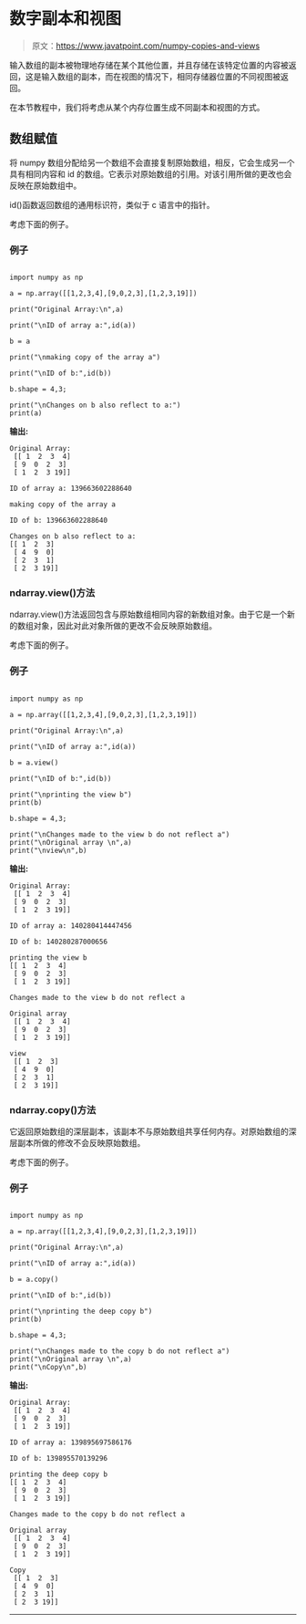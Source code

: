 # 数字副本和视图

> 原文：<https://www.javatpoint.com/numpy-copies-and-views>

输入数组的副本被物理地存储在某个其他位置，并且存储在该特定位置的内容被返回，这是输入数组的副本，而在视图的情况下，相同存储器位置的不同视图被返回。

在本节教程中，我们将考虑从某个内存位置生成不同副本和视图的方式。

## 数组赋值

将 numpy 数组分配给另一个数组不会直接复制原始数组，相反，它会生成另一个具有相同内容和 id 的数组。它表示对原始数组的引用。对该引用所做的更改也会反映在原始数组中。

id()函数返回数组的通用标识符，类似于 c 语言中的指针。

考虑下面的例子。

### 例子

```

import numpy as np

a = np.array([[1,2,3,4],[9,0,2,3],[1,2,3,19]])

print("Original Array:\n",a)

print("\nID of array a:",id(a))

b = a 

print("\nmaking copy of the array a")

print("\nID of b:",id(b))

b.shape = 4,3;

print("\nChanges on b also reflect to a:")
print(a)

```

**输出:**

```
Original Array:
 [[ 1  2  3  4]
 [ 9  0  2  3]
 [ 1  2  3 19]]

ID of array a: 139663602288640

making copy of the array a

ID of b: 139663602288640

Changes on b also reflect to a:
[[ 1  2  3]
 [ 4  9  0]
 [ 2  3  1]
 [ 2  3 19]]

```

### ndarray.view()方法

ndarray.view()方法返回包含与原始数组相同内容的新数组对象。由于它是一个新的数组对象，因此对此对象所做的更改不会反映原始数组。

考虑下面的例子。

### 例子

```

import numpy as np

a = np.array([[1,2,3,4],[9,0,2,3],[1,2,3,19]])

print("Original Array:\n",a)

print("\nID of array a:",id(a))

b = a.view()

print("\nID of b:",id(b))

print("\nprinting the view b")
print(b)

b.shape = 4,3;

print("\nChanges made to the view b do not reflect a")
print("\nOriginal array \n",a)
print("\nview\n",b)

```

**输出:**

```
Original Array:
 [[ 1  2  3  4]
 [ 9  0  2  3]
 [ 1  2  3 19]]

ID of array a: 140280414447456

ID of b: 140280287000656

printing the view b
[[ 1  2  3  4]
 [ 9  0  2  3]
 [ 1  2  3 19]]

Changes made to the view b do not reflect a

Original array 
 [[ 1  2  3  4]
 [ 9  0  2  3]
 [ 1  2  3 19]]

view
 [[ 1  2  3]
 [ 4  9  0]
 [ 2  3  1]
 [ 2  3 19]]

```

### ndarray.copy()方法

它返回原始数组的深层副本，该副本不与原始数组共享任何内存。对原始数组的深层副本所做的修改不会反映原始数组。

考虑下面的例子。

### 例子

```

import numpy as np

a = np.array([[1,2,3,4],[9,0,2,3],[1,2,3,19]])

print("Original Array:\n",a)

print("\nID of array a:",id(a))

b = a.copy()

print("\nID of b:",id(b))

print("\nprinting the deep copy b")
print(b)

b.shape = 4,3;

print("\nChanges made to the copy b do not reflect a")
print("\nOriginal array \n",a)
print("\nCopy\n",b)

```

**输出:**

```
Original Array:
 [[ 1  2  3  4]
 [ 9  0  2  3]
 [ 1  2  3 19]]

ID of array a: 139895697586176

ID of b: 139895570139296

printing the deep copy b
[[ 1  2  3  4]
 [ 9  0  2  3]
 [ 1  2  3 19]]

Changes made to the copy b do not reflect a

Original array 
 [[ 1  2  3  4]
 [ 9  0  2  3]
 [ 1  2  3 19]]

Copy
 [[ 1  2  3]
 [ 4  9  0]
 [ 2  3  1]
 [ 2  3 19]]

```

* * *